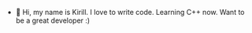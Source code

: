 - 👋 Hi, my name is Kirill. I love to write code. Learning C++ now. Want to be a great developer :)


<!---
kirillbiktya/kirillbiktya is a ✨ special ✨ repository because its `README.md` (this file) appears on your GitHub profile.
You can click the Preview link to take a look at your changes.
--->
